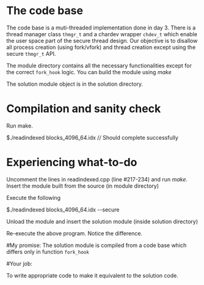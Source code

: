 # The code base

The code base is a muti-threaded implementation done in day 3.
There is a thread manager class `thmgr_t` and a chardev wrapper `chdev_t` which 
enable the user space part of the secure thread design. Our objective is to disallow 
all process creation (using fork/vfork) and thread creation except using the secure
`thmgr_t` API.

The module directory contains all the necessary functionalities except for the correct 
`fork_hook` logic. You can build the module using $make$

The solution module object is in the solution directory.

# Compilation and sanity check

Run make.

$./readindexed blocks_4096_64.idx   // Should complete successfully

# Experiencing what-to-do

Uncomment the lines in readindexed.cpp (line #217-234) and run $make$.
Insert the module built from the source (in module directory)

Execute the following
 
$./readindexed blocks_4096_64.idx --secure

Unload the module and insert the solution module (inside solution directory)

Re-execute the above program. Notice the difference.

#My promise:  The solution module is compiled from a code base which differs only in function `fork_hook`

#Your job:  

To write appropriate code to make it equivalent to the solution code.
